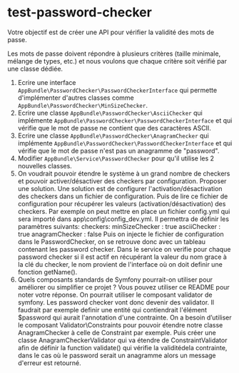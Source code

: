 test-password-checker
=====================

Votre objectif est de créer une API pour vérifier la validité des mots de passe.

Les mots de passe doivent répondre à plusieurs critères (taille minimale, mélange de types, etc.) et nous voulons que chaque critère soit vérifié par une classe dédiée.

1. Ecrire une interface `AppBundle\PasswordChecker\PasswordCheckerInterface` qui permette d'implémenter d'autres classes comme `AppBundle\PasswordChecker\MinSizeChecker`.
1. Ecrire une classe `AppBundle\PasswordChecker\AsciiChecker` qui implémente `AppBundle\PasswordChecker\PasswordCheckerInterface` et qui vérifie que le mot de passe ne contient que des caractères ASCII.
1. Ecrire une classe `AppBundle\PasswordChecker\AnagramChecker` qui implémente `AppBundle\PasswordChecker\PasswordCheckerInterface` et qui vérifie que le mot de passe n'est pas un anagramme de "password".
1. Modifier `AppBundle\Service\PasswordChecker` pour qu'il utilise les 2 nouvelles classes.
1. On voudrait pouvoir étendre le système à un grand nombre de checkers et pouvoir activer/désactiver des checkers par configuration. Proposer une solution.
Une solution est de configurer l'activation/désactivation des checkers dans un fichier de configuration. Puis de lire ce fichier de configuration pour récupérer les valeurs
 (activation/désactivation) des checkers.
 Par exemple on peut mettre en place un fichier config.yml qui sera importé dans app\config\config_dev.yml.
 Il permettra de définir les paramètres suivants:
 checkers:
     minSizeChecker : true
     asciiChecker : true
     anagramChecker : false
Puis on injecte le fichier de configuration dans le PasswordChecker, on se retrouve donc avec un tableau contenant les password checker.
Dans le service on verifie pour chaque password checker si il est actif en récupérant la valeur du nom grace à la clé du checker,
le nom provient de l'interface où on doit definir une fonction getName().
1. Quels composants standards de Symfony pourrait-on utiliser pour améliorer ou simplifier ce projet ? Vous pouvez utiliser ce README pour noter votre réponse.
On pourrait utiliser le composant validator de symfony.
Les password checker vont donc devenir des validator.
Il faudrait par exemple definir une entité qui contiendrait l'élément $password qui aurait l'annotation d'une contrainte.
On a besoin d’utiliser le composant Validator\Constraints pour pouvoir étendre notre classe AnagramChecker à celle de Constraint par exemple.
Puis créer une classe AnagramCheckerValidator qui va étendre de ConstraintValidator afin de définir la function validate() qui vérifie la validitédela contrainte, dans le cas où le password serait un anagramme alors un message d'erreur est retourné.
